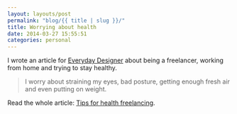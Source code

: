 ```yaml
---
layout: layouts/post
permalink: "blog/{{ title | slug }}/"
title: Worrying about health
date: 2014-03-27 15:55:51
categories: personal
---
```


I wrote an article for [Everyday Designer][1] about being a freelancer, working from home and trying to stay healthy.

> I worry about straining my eyes, bad posture, getting enough fresh air and even putting on weight.

Read the whole article: [Tips for health freelancing][2].

 [1]: https://www.everydaydesigner.net "Everyday Designer"
 [2]: https://www.everydaydesigner.net/freelancing/tips-for-healthy-freelancing "My article about health on Everyday Designer"
